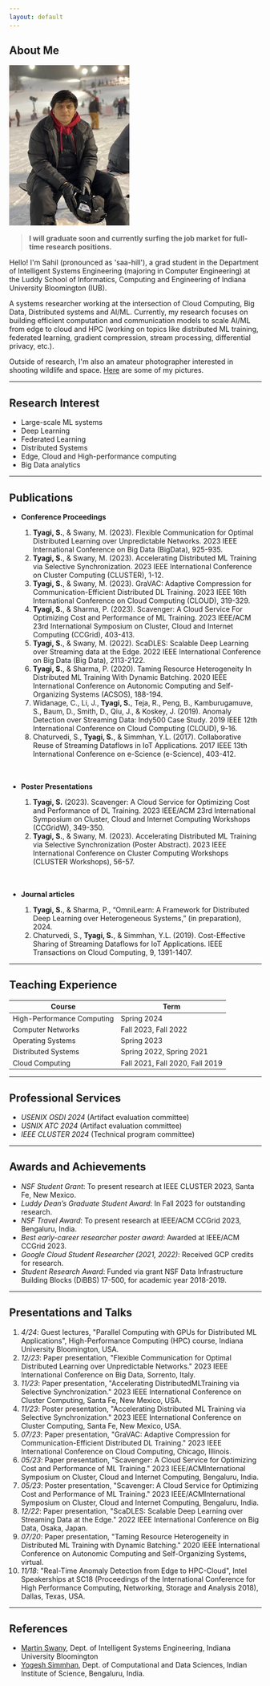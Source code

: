 ```yaml
---
layout: default
---
```


## About Me

<img class="profile-picture" src="sahilpic.jpg">

> **I will graduate soon and currently surfing the job market for full-time research positions.**

Hello! I'm Sahil (pronounced as 'saa-hill'), a grad student in the Department of Intelligent Systems Engineering (majoring in Computer Engineering) at the Luddy School of Informatics, Computing and Engineering of Indiana University Bloomington (IUB).

A systems researcher working at the intersection of Cloud Computing, Big Data, Distributed systems and AI/ML. Currently, my research focuses on building efficient computation and communication models to scale AI/ML from edge to cloud and HPC (working on topics like distributed ML training, federated learning, gradient compression, stream processing, differential privacy, etc.).

Outside of research, I'm also an amateur photographer interested in shooting wildlife and space. [Here](https://www.flickr.com/photos/200009325@N03/) are some of my pictures.

---

## Research Interest

- Large-scale ML systems
- Deep Learning
- Federated Learning
- Distributed Systems
- Edge, Cloud and High-performance computing
- Big Data analytics

---

## Publications

- **Conference Proceedings**
	1. **Tyagi, S.**, & Swany, M. (2023). Flexible Communication for Optimal Distributed Learning over Unpredictable Networks. 2023 IEEE International Conference on Big Data (BigData), 925-935.
	1. **Tyagi, S.**, & Swany, M. (2023). Accelerating Distributed ML Training via Selective Synchronization. 2023 IEEE International Conference on Cluster Computing (CLUSTER), 1-12.
	1. **Tyagi, S.**, & Swany, M. (2023). GraVAC: Adaptive Compression for Communication-Efficient Distributed DL Training. 2023 IEEE 16th International Conference on Cloud Computing (CLOUD), 319-329.
	1. **Tyagi, S.**, & Sharma, P. (2023). Scavenger: A Cloud Service For Optimizing Cost and Performance of ML Training. 2023 IEEE/ACM 23rd International Symposium on Cluster, Cloud and Internet Computing (CCGrid), 403-413.
	1. **Tyagi, S.**, & Swany, M. (2022). ScaDLES: Scalable Deep Learning over Streaming data at the Edge. 2022 IEEE International Conference on Big Data (Big Data), 2113-2122.
	1. **Tyagi, S.**, & Sharma, P. (2020). Taming Resource Heterogeneity In Distributed ML Training With Dynamic Batching. 2020 IEEE International Conference on Autonomic Computing and Self-Organizing Systems (ACSOS), 188-194.
	1. Widanage, C., Li, J., **Tyagi, S.**, Teja, R., Peng, B., Kamburugamuve, S., Baum, D., Smith, D., Qiu, J., & Koskey, J. (2019). Anomaly Detection over Streaming Data: Indy500 Case Study. 2019 IEEE 12th International Conference on Cloud Computing (CLOUD), 9-16.
	1. Chaturvedi, S., **Tyagi, S.**, & Simmhan, Y.L. (2017). Collaborative Reuse of Streaming Dataflows in IoT Applications. 2017 IEEE 13th International Conference on e-Science (e-Science), 403-412.<br /><br/><br/>

- **Poster Presentations**
	1. **Tyagi, S.** (2023). Scavenger: A Cloud Service for Optimizing Cost and Performance of DL Training. 2023 IEEE/ACM 23rd International Symposium on Cluster, Cloud and Internet Computing Workshops (CCGridW), 349-350.
	1. **Tyagi, S.**, & Swany, M. (2023). Accelerating Distributed ML Training via Selective Synchronization (Poster Abstract). 2023 IEEE International Conference on Cluster Computing Workshops (CLUSTER Workshops), 56-57.<br /><br/><br/>

- **Journal articles**
	1. **Tyagi, S.**, & Sharma, P., “OmniLearn: A Framework for Distributed Deep Learning over Heterogeneous Systems,” (in preparation), 2024.
	1. Chaturvedi, S., **Tyagi, S.**, & Simmhan, Y.L. (2019). Cost-Effective Sharing of Streaming Dataflows for IoT Applications. IEEE Transactions on Cloud Computing, 9, 1391-1407.

---

## Teaching Experience

Course 			   		   | 			Term
---------------------------|---------------------------------
High-Performance Computing | 		Spring 2024
    Computer Networks 	   | 	Fall 2023, Fall 2022
	Operating Systems 	   | 		Spring 2023
	Distributed Systems    | 	Spring 2022, Spring 2021
	Cloud Computing 	   |   Fall 2021, Fall 2020, Fall 2019

---

## Professional Services
- *USENIX OSDI 2024* (Artifact evaluation committee)
- *USNIX ATC 2024* (Artifact evaluation committee)
- *IEEE CLUSTER 2024* (Technical program committee)

---

## Awards and Achievements
- *NSF Student Grant*: To present research at IEEE CLUSTER 2023, Santa Fe, New Mexico.
- *Luddy Dean’s Graduate Student Award*: In Fall 2023 for outstanding research.
- *NSF Travel Award*: To present research at IEEE/ACM CCGrid 2023, Bengaluru, India.
- *Best early-career researcher poster award*: Awarded at IEEE/ACM CCGrid 2023.
- *Google Cloud Student Researcher (2021, 2022)*: Received GCP credits for research.
- *Student Research Award*: Funded via grant NSF Data Infrastructure Building Blocks (DiBBS) 17-500, for academic year 2018-2019.

---

## Presentations and Talks

1. *4/24*: Guest lectures, "Parallel Computing with GPUs for Distributed ML Applications", High-Performance Computing (HPC) course, Indiana University Bloomington, USA.
1. *12/23*: Paper presentation, "Flexible Communication for Optimal Distributed Learning over Unpredictable Networks." 2023 IEEE International Conference on Big Data, Sorrento, Italy.
1. *11/23*: Paper presentation, "Accelerating DistributedMLTraining via Selective Synchronization." 2023 IEEE International Conference on Cluster Computing, Santa Fe, New Mexico, USA.
1. *11/23*: Poster presentation, "Accelerating Distributed ML Training via Selective Synchronization." 2023 IEEE International Conference on Cluster Computing, Santa Fe, New Mexico, USA.
1. *07/23*: Paper presentation, "GraVAC: Adaptive Compression for Communication-Efficient Distributed DL Training." 2023 IEEE International Conference on Cloud Computing, Chicago, Illinois.
1. *05/23*: Paper presentation, "Scavenger: A Cloud Service for Optimizing Cost and Performance of ML Training." 2023 IEEE/ACMInternational Symposium on Cluster, Cloud and Internet Computing, Bengaluru, India.
1. *05/23*: Poster presentation, "Scavenger: A Cloud Service for Optimizing Cost and Performance of ML Training." 2023 IEEE/ACMInternational Symposium on Cluster, Cloud and Internet Computing, Bengaluru, India.
1. *12/22*: Paper presentation, "ScaDLES: Scalable Deep Learning over Streaming Data at the Edge." 2022 IEEE International Conference on Big Data, Osaka, Japan.
1. *07/20*: Paper presentation, "Taming Resource Heterogeneity in Distributed ML Training with Dynamic Batching." 2020 IEEE International Conference on Autonomic Computing and Self-Organizing Systems, virtual.
1. *11/18*: "Real-Time Anomaly Detection from Edge to HPC-Cloud", Intel Speakerships at SC18 (Proceedings of the International Conference for High Performance Computing, Networking, Storage and Analysis 2018), Dallas, Texas, USA.

---

## References

* [Martin Swany](https://luddy.indiana.edu/contact/profile/?profile_id=307), Dept. of Intelligent Systems Engineering, Indiana University Bloomington
* [Yogesh Simmhan](https://cds.iisc.ac.in/faculty/simmhan/), Dept. of Computational and Data Sciences, Indian Institute of Science, Bengaluru, India. 